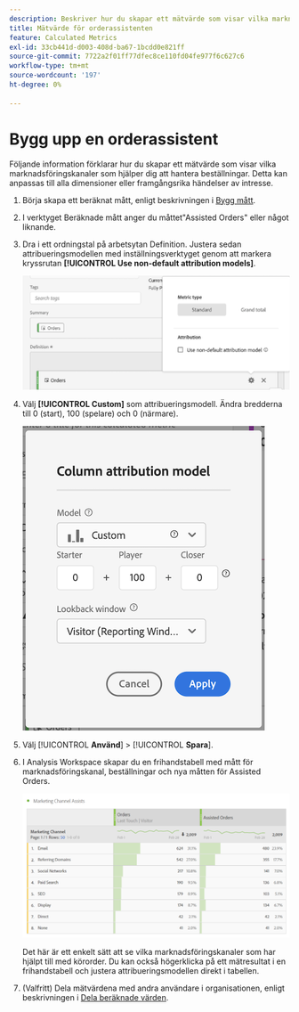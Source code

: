 ```yaml
---
description: Beskriver hur du skapar ett mätvärde som visar vilka marknadsföringskanaler som hjälper dig att hantera beställningar. Detta kan anpassas till alla dimensioner eller framgångsrika händelser av intresse.
title: Mätvärde för orderassistenten
feature: Calculated Metrics
exl-id: 33cb441d-d003-408d-ba67-1bcdd0e821ff
source-git-commit: 7722a2f01ff77dfec8ce110fd04fe977f6c627c6
workflow-type: tm+mt
source-wordcount: '197'
ht-degree: 0%

---
```


# Bygg upp en orderassistent

Följande information förklarar hur du skapar ett mätvärde som visar vilka marknadsföringskanaler som hjälper dig att hantera beställningar. Detta kan anpassas till alla dimensioner eller framgångsrika händelser av intresse.

1. Börja skapa ett beräknat mått, enligt beskrivningen i [Bygg mått](/help/components/c-calcmetrics/c-workflow/cm-workflow/c-build-metrics/cm-build-metrics.md).

1. I verktyget Beräknade mått anger du måttet&quot;Assisted Orders&quot; eller något liknande.

1. Dra i ett ordningstal på arbetsytan Definition. Justera sedan attribueringsmodellen med inställningsverktyget genom att markera kryssrutan **[!UICONTROL Use non-default attribution models]**.

   ![](assets/attr-model.png)

1. Välj **[!UICONTROL Custom]** som attribueringsmodell. Ändra bredderna till 0 (start), 100 (spelare) och 0 (närmare).

   ![](assets/custom-attr-model.png)

1. Välj [!UICONTROL **Använd**] > [!UICONTROL **Spara**].

1. I Analysis Workspace skapar du en frihandstabell med mått för marknadsföringskanal, beställningar och nya måtten för Assisted Orders.

   ![](assets/mktg-channel-assists.png)

   Det här är ett enkelt sätt att se vilka marknadsföringskanaler som har hjälpt till med körorder. Du kan också högerklicka på ett mätresultat i en frihandstabell och justera attribueringsmodellen direkt i tabellen.

1. (Valfritt) Dela mätvärdena med andra användare i organisationen, enligt beskrivningen i [Dela beräknade värden](/help/components/c-calcmetrics/c-workflow/cm-workflow/cm-sharing.md).

